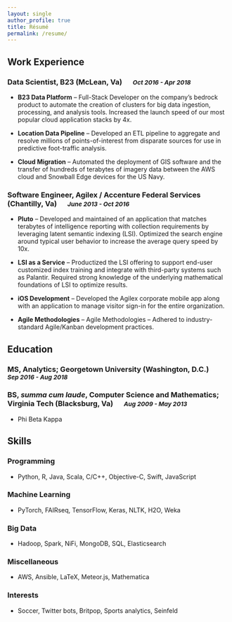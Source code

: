 ```yaml
---
layout: single
author_profile: true
title: Résumé
permalink: /resume/
---
```


<!--link rel="stylesheet" href="/assets/css/chmduquesne.css" media="screen" type="text/css"-->

## Work Experience

### Data Scientist, B23 (McLean, Va) &emsp; <small>*Oct 2016 - Apr 2018*</small>

- **B23 Data Platform** – Full-Stack Developer on the company’s bedrock product to automate the creation of clusters for big data ingestion, processing, and analysis tools. Increased the launch speed of our most popular cloud application stacks by 4x.

- **Location Data Pipeline** – Developed an ETL pipeline to aggregate and resolve millions of points-of-interest from disparate sources for use in predictive foot-traffic analysis.

- **Cloud Migration** – Automated the deployment of GIS software and the transfer of hundreds of terabytes of imagery data between the AWS cloud and Snowball Edge devices for the US Navy.

### Software Engineer, Agilex / Accenture Federal Services (Chantilly, Va) &emsp; <small>*June 2013 - Oct 2016*</small>

- **Pluto** – Developed and maintained of an application that matches terabytes of intelligence reporting with collection requirements by leveraging latent semantic indexing (LSI). Optimized the search engine around typical user behavior to increase the average query speed by 10x.

- **LSI as a Service** – Productized the LSI offering to support end-user customized index training and integrate with third-party systems such as Palantir. Required strong knowledge of the underlying mathematical foundations of LSI to optimize results.

- **iOS Development** – Developed the Agilex corporate mobile app along with an application to manage visitor sign-in for the entire organization.

- **Agile Methodologies** – Agile Methodologies – Adhered to industry-standard Agile/Kanban development practices.

## Education

### MS, Analytics; Georgetown University (Washington, D.C.) &emsp; <small>*Sep 2016 - Aug 2018*</small>

### BS, *summa cum laude*, Computer Science and Mathematics; Virginia Tech (Blacksburg, Va) &emsp; <small>*Aug 2009 - May 2013*</small>
 - Phi Beta Kappa

## Skills

### Programming
- Python, R, Java, Scala, C/C++, Objective-C, Swift, JavaScript

### Machine Learning
- PyTorch, FAIRseq, TensorFlow, Keras, NLTK, H2O, Weka

### Big Data
- Hadoop, Spark, NiFi, MongoDB, SQL, Elasticsearch

### Miscellaneous
- AWS, Ansible, LaTeX, Meteor.js, Mathematica

### Interests
- Soccer, Twitter bots, Britpop, Sports analytics, Seinfeld
